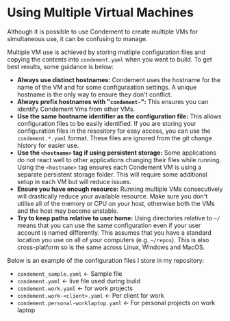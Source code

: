 # Using Multiple Virtual Machines

Although it is possible to use Condement to create multiple VMs for simultaneous use, it can be confusing to manage.

Multiple VM use is achieved by storing mutliple configuration files and copying the contents into `condement.yaml` when you want to build. To get best results, some guidance is below:

* **Always use distinct hostnames:** Condement uses the hostname for the name of the VM and for some configuraation settings. A unique hostname is the only way to ensure they don't conflict.
* **Always prefix hostnames with "`condement-`":** This ensures you can identify Condement Vms from other VMs.
* **Use the same hostname identifier as the configuration file:** This allows configuration files to be easily identified. If you are storing your configuration files in the resository for easy access, you can use the `condement.*.yaml` format. These files are ignored from the git change history for easier use.
* **Use the `<hostname>` tag if using persistent storage:** Some applications do not react well to other applications changing their files while running. Using the `<hostname>` tag ensures each Condement VM is using a separate persistent storage folder. This will require some additional setup in each VM but will reduce issues.
* **Ensure you have enough resource:** Running multiple VMs consecutively will drastically reduce your available resource. Make sure you don't utilise all of the memory or CPU on your host, otherwise both the VMs and the host may become unstable.
* **Try to keep paths relative to user home:** Using directories relative to `~/` means that you can use the same configuration even if your user account is named differently. This assumes that you have a standard location you use on all of your computers (e.g. `~/repos`). This is also cross-platform so is the same across Linux, Windows and MacOS.

Below is an example of the configuration files I store in my repository:

* `condement_sample.yaml` <- Sample file
* `condement.yaml` <- live file used during build
* `condement.work.yaml` <- for work projects
* `condement.work-<client>.yaml` <- Per client for work
* `condement.personal-worklaptop.yaml` <- For personal projects on work laptop
